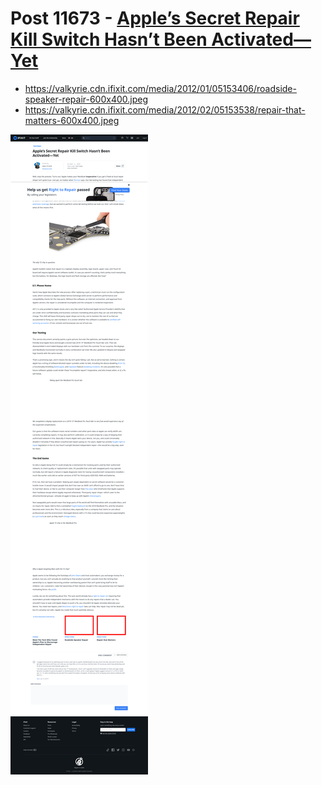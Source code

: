# Post 11673 - [Apple’s Secret Repair Kill Switch Hasn’t Been Activated—Yet](https://www.ifixit.com/News/11673/t2-mac-repairs-test)

- https://valkyrie.cdn.ifixit.com/media/2012/01/05153406/roadside-speaker-repair-600x400.jpeg
- https://valkyrie.cdn.ifixit.com/media/2012/02/05153538/repair-that-matters-600x400.jpeg

![screencap](screenshots/b7d5db43-c9c7-455c-afca-0688a5c932c8.png)
